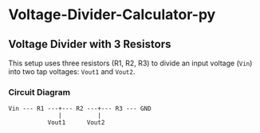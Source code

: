 # Voltage-Divider-Calculator-py

## Voltage Divider with 3 Resistors

This setup uses three resistors (R1, R2, R3) to divide an input voltage (`Vin`) into two tap voltages: `Vout1` and `Vout2`.

### Circuit Diagram

```
Vin --- R1 ---+--- R2 ---+--- R3 --- GND  
              |          |
           Vout1      Vout2
```


